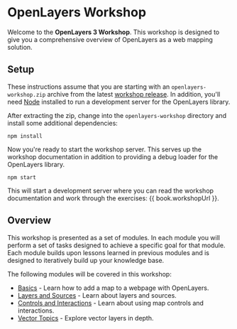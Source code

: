 # OpenLayers Workshop

Welcome to the **OpenLayers 3 Workshop**. This workshop is designed to give you a comprehensive overview of OpenLayers as a web mapping solution.

## Setup

These instructions assume that you are starting with an `openlayers-workshop.zip` archive from the latest [workshop release](https://github.com/openlayers/workshop/releases).  In addition, you'll need [Node](https://nodejs.org/) installed to run a development server for the OpenLayers library.

After extracting the zip, change into the `openlayers-workshop` directory and install some additional dependencies:

    npm install

Now you're ready to start the workshop server.  This serves up the workshop documentation in addition to providing a debug loader for the OpenLayers library.

    npm start

This will start a development server where you can read the workshop documentation and work through the exercises: {{ book.workshopUrl }}.

## Overview

This workshop is presented as a set of modules.  In each module you will perform a set of tasks designed to achieve a specific goal for that module.  Each module builds upon lessons learned in previous modules and is designed to iteratively build up your knowledge base.

The following modules will be covered in this workshop:

* [Basics](basics/README.md) - Learn how to add a map to a webpage with OpenLayers.
* [Layers and Sources](layers/README.md) - Learn about layers and sources.
* [Controls and Interactions](controls/README.md) - Learn about using map controls and interactions.
* [Vector Topics](vector/README.md) - Explore vector layers in depth.
